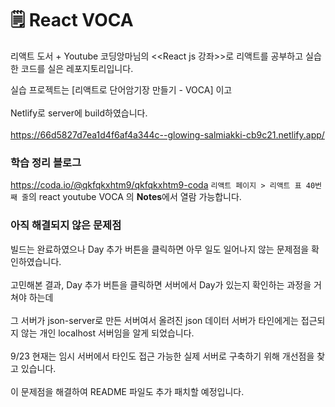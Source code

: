 # 🗒 React VOCA

리액트 도서 + Youtube 코딩앙마님의 <<React js 강좌>>로 리액트를 공부하고 실습한 코드를 실은 레포지토리입니다. <br/>

실습 프로젝트는 [리액트로 단어암기장 만들기 - VOCA] 이고 <br/> <br/>
Netlify로 server에 build하였습니다.<br/> <br/>
https://66d5827d7ea1d4f6af4a344c--glowing-salmiakki-cb9c21.netlify.app/
<br/>


### 학습 정리 블로그
https://coda.io/@qkfqkxhtm9/qkfqkxhtm9-coda
```리액트 페이지 > 리액트 표 40번째 줄```의 react youtube VOCA 의 <strong>Notes</strong>에서 열람 가능합니다.
<br/>

### 아직 해결되지 않은 문제점
빌드는 완료하였으나 Day 추가 버튼을 클릭하면 아무 일도 일어나지 않는 문제점을 확인하였습니다. <br/> <br/>
고민해본 결과, Day 추가 버튼을 클릭하면 서버에서 Day가 있는지 확인하는 과정을 거쳐야 하는데<br/> <br/>
그 서버가 json-server로 만든 서버여서 올려진 json 데이터 서버가 타인에게는 접근되지 않는 개인 localhost 서버임을 알게 되었습니다.<br/> <br/>
9/23 현재는 임시 서버에서 타인도 접근 가능한 실제 서버로 구축하기 위해 개선점을 찾고 있습니다.<br/> <br/>
이 문제점을 해결하여 README 파일도 추가 패치할 예정입니다.
